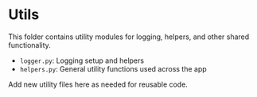 # Utils

This folder contains utility modules for logging, helpers, and other shared functionality.

- `logger.py`: Logging setup and helpers
- `helpers.py`: General utility functions used across the app

Add new utility files here as needed for reusable code. 